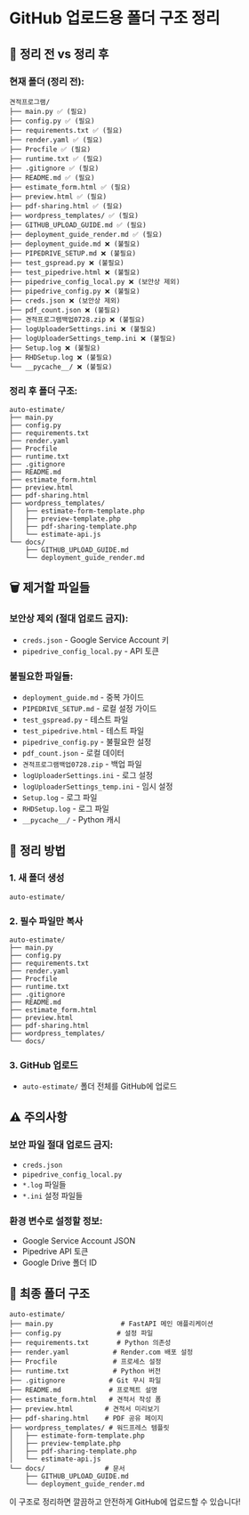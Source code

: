 # GitHub 업로드용 폴더 구조 정리

## 🧹 정리 전 vs 정리 후

### 현재 폴더 (정리 전):
```
견적프로그램/
├── main.py ✅ (필요)
├── config.py ✅ (필요)
├── requirements.txt ✅ (필요)
├── render.yaml ✅ (필요)
├── Procfile ✅ (필요)
├── runtime.txt ✅ (필요)
├── .gitignore ✅ (필요)
├── README.md ✅ (필요)
├── estimate_form.html ✅ (필요)
├── preview.html ✅ (필요)
├── pdf-sharing.html ✅ (필요)
├── wordpress_templates/ ✅ (필요)
├── GITHUB_UPLOAD_GUIDE.md ✅ (필요)
├── deployment_guide_render.md ✅ (필요)
├── deployment_guide.md ❌ (불필요)
├── PIPEDRIVE_SETUP.md ❌ (불필요)
├── test_gspread.py ❌ (불필요)
├── test_pipedrive.html ❌ (불필요)
├── pipedrive_config_local.py ❌ (보안상 제외)
├── pipedrive_config.py ❌ (불필요)
├── creds.json ❌ (보안상 제외)
├── pdf_count.json ❌ (불필요)
├── 견적프로그램백업0728.zip ❌ (불필요)
├── logUploaderSettings.ini ❌ (불필요)
├── logUploaderSettings_temp.ini ❌ (불필요)
├── Setup.log ❌ (불필요)
├── RHDSetup.log ❌ (불필요)
└── __pycache__/ ❌ (불필요)
```

### 정리 후 폴더 구조:
```
auto-estimate/
├── main.py
├── config.py
├── requirements.txt
├── render.yaml
├── Procfile
├── runtime.txt
├── .gitignore
├── README.md
├── estimate_form.html
├── preview.html
├── pdf-sharing.html
├── wordpress_templates/
│   ├── estimate-form-template.php
│   ├── preview-template.php
│   ├── pdf-sharing-template.php
│   └── estimate-api.js
└── docs/
    ├── GITHUB_UPLOAD_GUIDE.md
    └── deployment_guide_render.md
```

## 🗑️ 제거할 파일들

### 보안상 제외 (절대 업로드 금지):
- `creds.json` - Google Service Account 키
- `pipedrive_config_local.py` - API 토큰

### 불필요한 파일들:
- `deployment_guide.md` - 중복 가이드
- `PIPEDRIVE_SETUP.md` - 로컬 설정 가이드
- `test_gspread.py` - 테스트 파일
- `test_pipedrive.html` - 테스트 파일
- `pipedrive_config.py` - 불필요한 설정
- `pdf_count.json` - 로컬 데이터
- `견적프로그램백업0728.zip` - 백업 파일
- `logUploaderSettings.ini` - 로그 설정
- `logUploaderSettings_temp.ini` - 임시 설정
- `Setup.log` - 로그 파일
- `RHDSetup.log` - 로그 파일
- `__pycache__/` - Python 캐시

## 📁 정리 방법

### 1. 새 폴더 생성
```
auto-estimate/
```

### 2. 필수 파일만 복사
```
auto-estimate/
├── main.py
├── config.py
├── requirements.txt
├── render.yaml
├── Procfile
├── runtime.txt
├── .gitignore
├── README.md
├── estimate_form.html
├── preview.html
├── pdf-sharing.html
├── wordpress_templates/
└── docs/
```

### 3. GitHub 업로드
- `auto-estimate/` 폴더 전체를 GitHub에 업로드

## ⚠️ 주의사항

### 보안 파일 절대 업로드 금지:
- `creds.json`
- `pipedrive_config_local.py`
- `*.log` 파일들
- `*.ini` 설정 파일들

### 환경 변수로 설정할 정보:
- Google Service Account JSON
- Pipedrive API 토큰
- Google Drive 폴더 ID

## 🎯 최종 폴더 구조

```
auto-estimate/
├── main.py                 # FastAPI 메인 애플리케이션
├── config.py              # 설정 파일
├── requirements.txt       # Python 의존성
├── render.yaml           # Render.com 배포 설정
├── Procfile              # 프로세스 설정
├── runtime.txt           # Python 버전
├── .gitignore           # Git 무시 파일
├── README.md            # 프로젝트 설명
├── estimate_form.html   # 견적서 작성 폼
├── preview.html        # 견적서 미리보기
├── pdf-sharing.html    # PDF 공유 페이지
├── wordpress_templates/ # 워드프레스 템플릿
│   ├── estimate-form-template.php
│   ├── preview-template.php
│   ├── pdf-sharing-template.php
│   └── estimate-api.js
└── docs/               # 문서
    ├── GITHUB_UPLOAD_GUIDE.md
    └── deployment_guide_render.md
```

이 구조로 정리하면 깔끔하고 안전하게 GitHub에 업로드할 수 있습니다! 